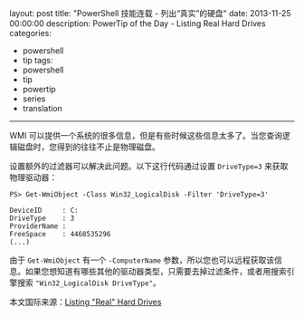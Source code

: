 layout: post
title: "PowerShell 技能连载 - 列出“真实”的硬盘"
date: 2013-11-25 00:00:00
description: PowerTip of the Day - Listing Real Hard Drives
categories:
- powershell
- tip
tags:
- powershell
- tip
- powertip
- series
- translation
---
WMI 可以提供一个系统的很多信息，但是有些时候这些信息太多了。当您查询逻辑磁盘时，您得到的往往不止是物理磁盘。

设置额外的过滤器可以解决此问题。以下这行代码通过设置 `DriveType=3` 来获取物理驱动器：

	PS> Get-WmiObject -Class Win32_LogicalDisk -Filter 'DriveType=3'
	
	DeviceID     : C:
	DriveType    : 3
	ProviderName : 
	FreeSpace    : 4468535296
	(...)

由于 `Get-WmiObject` 有一个 `-ComputerName` 参数，所以您也可以远程获取该信息。如果您想知道有哪些其他的驱动器类型，只需要去掉过滤条件，或者用搜索引擎搜索 `"Win32_LogicalDisk DriveType"`。

<!--more-->
本文国际来源：[Listing "Real" Hard Drives](http://community.idera.com/powershell/powertips/b/tips/posts/listing-quot-real-quot-hard-drives)
